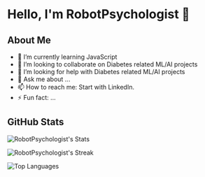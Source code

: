 # Hello, I'm RobotPsychologist 👋

## About Me
- 🌱 I’m currently learning JavaScript
- 👯 I’m looking to collaborate on Diabetes related ML/AI projects
- 🤔 I’m looking for help with Diabetes related ML/AI projects
- 💬 Ask me about ...
- 📫 How to reach me: Start with LinkedIn.
- ⚡ Fun fact: ...

## GitHub Stats
![RobotPsychologist's Stats](https://github-readme-stats.vercel.app/api?username=RobotPsychologist&theme=tokyonight&show_icons=true&hide_border=false&count_private=true&hide=jupyter)

![RobotPsychologist's Streak](https://github-readme-streak-stats.herokuapp.com/?user=RobotPsychologist&theme=tokyonight&hide_border=false)

![Top Languages](https://github-readme-stats.vercel.app/api/top-langs/?username=RobotPsychologist&layout=compact&theme=one_dark_pro&hide=jupyter%20notebook)
